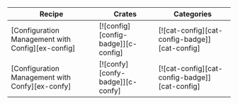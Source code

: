 | Recipe | Crates | Categories |
|--------|--------|------------|
| [Configuration Management with Config][ex-config] | [![config][config-badge]][c-config] | [![cat-config][cat-config-badge]][cat-config] |
| [Configuration Management with Confy][ex-confy] | [![confy][confy-badge]][c-confy] | [![cat-config][cat-config-badge]][cat-config] |
